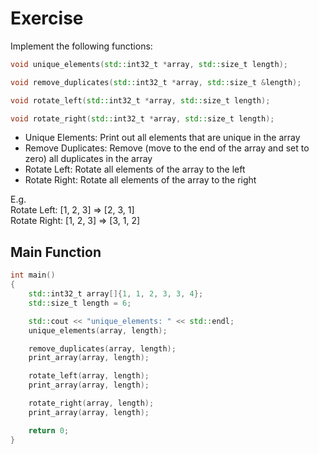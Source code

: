 # Exercise

Implement the following functions:

```cpp
void unique_elements(std::int32_t *array, std::size_t length);

void remove_duplicates(std::int32_t *array, std::size_t &length);

void rotate_left(std::int32_t *array, std::size_t length);

void rotate_right(std::int32_t *array, std::size_t length);
```

- Unique Elements: Print out all elements that are unique in the array
- Remove Duplicates: Remove (move to the end of the array and set to zero) all duplicates in the array
- Rotate Left: Rotate all elements of the array to the left
- Rotate Right: Rotate all elements of the array to the right

E.g.  
Rotate Left: [1, 2, 3] => [2, 3, 1]  
Rotate Right: [1, 2, 3] => [3, 1, 2]  

## Main Function

```cpp
int main()
{
    std::int32_t array[]{1, 1, 2, 3, 3, 4};
    std::size_t length = 6;

    std::cout << "unique_elements: " << std::endl;
    unique_elements(array, length);

    remove_duplicates(array, length);
    print_array(array, length);

    rotate_left(array, length);
    print_array(array, length);

    rotate_right(array, length);
    print_array(array, length);

    return 0;
}
```
